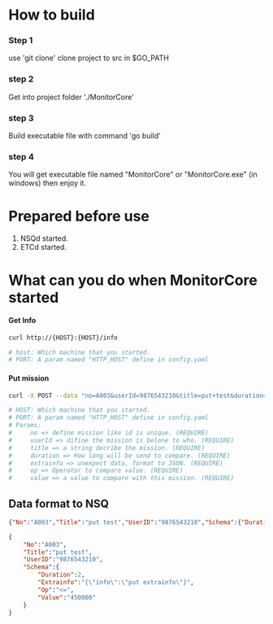 
# How to build

### Step 1

use 'git clone' clone project to src in $GO_PATH

### step 2

Get into project folder './MonitorCore'

### step 3

Build executable file with command 'go build'

### step 4

You will get executable file named "MonitorCore" or "MonitorCore.exe" (in windows) then enjoy it.


# Prepared before use

1. NSQd started.
2. ETCd started.

# What can you do when MonitorCore started

#### Get Info

```bash
curl http://{HOST}:{HOST}/info

# host: Which machine that you started.
# PORT: A param named "HTTP_HOST" define in config.yaml
```

#### Put mission

```bash
curl -X POST --data "no=A003&userId=9876543210&title=put+test&duration=20&extrainfo={\"info\":\"put+extrainfo\"}&op=<=&value=450000" http://{HOST}:{HOST}/put

# HOST: Which machine that you started.
# PORT: A param named "HTTP_HOST" define in config.yaml
# Params:
#     no => define mission like id is unique. (REQUIRE)
#     userId => difine the mission is belone to who. (REQUIRE)
#     title => a string decribe the mission. (REQUIRE)
#     duration => How long will be send to compare. (REQUIRE)
#     extrainfo => unexpect data, format to JSON. (REQUIRE)
#     op => Operator to compare value. (REQUIRE)
#     value => a value to compare with this mission. (REQUIRE)
```

## Data format to NSQ

```json
{"No":"A003","Title":"put test","UserID":"9876543210","Schema":{"Duration":2,"Extrainfo":"{\"info\":\"put extrainfo\"}","Op":"<=","Value":"450000"}}
```

```json
{
    "No":"A003",
    "Title":"put test",
    "UserID":"9876543210",
    "Schema":{
        "Duration":2,
        "Extrainfo":"{\"info\":\"put extrainfo\"}",
        "Op":"<=",
        "Value":"450000"
    }
}
```